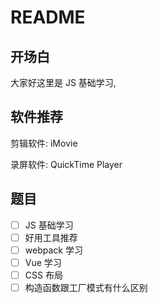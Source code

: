 # README

## 开场白

大家好这里是 JS 基础学习,

## 软件推荐

剪辑软件: iMovie

录屏软件: QuickTime Player

## 题目

- [ ] JS 基础学习
- [ ] 好用工具推荐
- [ ] webpack 学习
- [ ] Vue 学习
- [ ] CSS 布局
- [ ] 构造函数跟工厂模式有什么区别
